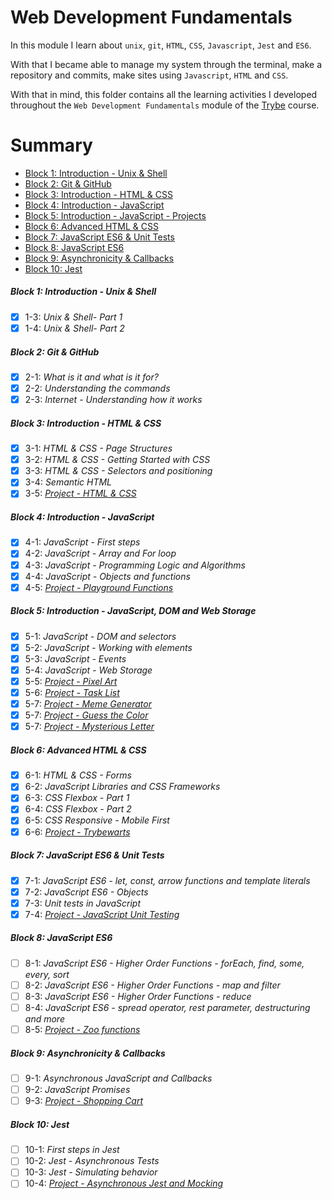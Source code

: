 # Web Development Fundamentals

In this module I learn about `unix`, `git`, `HTML`, `CSS`, `Javascript`, `Jest` and `ES6`.

With that I became able to manage my system through the terminal, make a repository and commits, make sites using `Javascript`, `HTML` and `CSS`.

With that in mind, this folder contains all the learning activities I developed throughout the `Web Development Fundamentals` module of the [Trybe](https://www.betrybe.com/) course.

# Summary
- [Block 1: Introduction - Unix & Shell](#block-1-introduction---unix--shell)
- [Block 2: Git & GitHub](#block-2-git--github)
- [Block 3: Introduction - HTML & CSS](#block-3-introduction---html--css)
- [Block 4: Introduction - JavaScript](#block-4-introduction---javascript)
- [Block 5: Introduction - JavaScript - Projects](#block-5-introduction---javascript---projects)
- [Block 6: Advanced HTML & CSS](#block-6-advanced-html--css)
- [Block 7: JavaScript ES6 & Unit Tests](#block-7-javascript-es6--unit-tests)
- [Block 8: JavaScript ES6](#block-8-javascript-es6)
- [Block 9: Asynchronicity & Callbacks](#block-9-asynchronicity--callbacks)
- [Block 10: Jest](#block-10-jest)

##### Block 1: Introduction - Unix & Shell

- [x] 1-3: _Unix & Shell- Part 1_
- [x] 1-4: _Unix & Shell- Part 2_

##### Block 2: Git & GitHub

- [x] 2-1: _What is it and what is it for?_
- [x] 2-2: _Understanding the commands_
- [x] 2-3: _Internet - Understanding how it works_

##### Block 3: Introduction - HTML & CSS

- [x] 3-1: _HTML & CSS - Page Structures_
- [x] 3-2: _HTML & CSS - Getting Started with CSS_
- [x] 3-3: _HTML & CSS - Selectors and positioning_
- [x] 3-4: _Semantic HTML_
- [x] 3-5: _[Project - HTML & CSS](https://github.com/tryber/sd-016-a-project-lessons-learned/tree/pedro-mendes-lessons-learned)_

##### Block 4: Introduction - JavaScript

- [x] 4-1: _JavaScript - First steps_
- [x] 4-2: _JavaScript - Array and For loop_
- [x] 4-3: _JavaScript - Programming Logic and Algorithms_
- [x] 4-4: _JavaScript - Objects and functions_
- [x] 4-5: _[Project - Playground Functions](https://github.com/tryber/sd-016-a-project-playground-functions/tree/pedro-mendes-playground-functions)_

##### Block 5: Introduction - JavaScript, DOM and Web Storage

- [x] 5-1: _JavaScript - DOM and selectors_
- [x] 5-2: _JavaScript - Working with elements_
- [x] 5-3: _JavaScript - Events_
- [x] 5-4: _JavaScript - Web Storage_
- [x] 5-5: _[Project - Pixel Art](https://github.com/tryber/sd-016-a-project-pixels-art/tree/pedro-mendes-pixels-art)_
- [x] 5-6: _[Project - Task List](https://github.com/tryber/sd-016-a-project-todo-list/tree/pedro-mendes-todo-list)_
- [x] 5-7: _[Project - Meme Generator](https://github.com/tryber/sd-016-a-project-meme-generator/tree/pedro-mendes-meme-generator)_
- [x] 5-7: _[Project - Guess the Color](https://github.com/tryber/sd-016-a-project-color-guess/tree/pedro-mendes-color-guess)_
- [x] 5-7: _[Project - Mysterious Letter](https://github.com/tryber/sd-016-a-project-mistery-letter/tree/pedro-mendes-mistery-letter)_

##### Block 6: Advanced HTML & CSS

- [x] 6-1: _HTML & CSS - Forms_
- [x] 6-2: _JavaScript Libraries and CSS Frameworks_
- [x] 6-3: _CSS Flexbox - Part 1_
- [x] 6-4: _CSS Flexbox - Part 2_
- [x] 6-5: _CSS Responsive - Mobile First_
- [x] 6-6: _[Project - Trybewarts](https://github.com/tryber/sd-016-a-project-trybewarts/tree/pedro-mendes-trybewarts)_

##### Block 7: JavaScript ES6 & Unit Tests

- [x] 7-1: _JavaScript ES6 - let, const, arrow functions and template literals_
- [x] 7-2: _JavaScript ES6 - Objects_
- [x] 7-3: _Unit tests in JavaScript_
- [x] 7-4: _[Project - JavaScript Unit Testing]()_

##### Block 8: JavaScript ES6

- [ ] 8-1: _JavaScript ES6 - Higher Order Functions - forEach, find, some, every, sort_
- [ ] 8-2: _JavaScript ES6 - Higher Order Functions - map and filter_
- [ ] 8-3: _JavaScript ES6 - Higher Order Functions - reduce_
- [ ] 8-4: _JavaScript ES6 - spread operator, rest parameter, destructuring and more_
- [ ] 8-5: _[Project - Zoo functions]()_

##### Block 9: Asynchronicity & Callbacks

- [ ] 9-1: _Asynchronous JavaScript and Callbacks_
- [ ] 9-2: _JavaScript Promises_
- [ ] 9-3: _[Project - Shopping Cart]()_

##### Block 10: Jest

- [ ] 10-1: _First steps in Jest_
- [ ] 10-2: _Jest - Asynchronous Tests_
- [ ] 10-3: _Jest - Simulating behavior_
- [ ] 10-4: _[Project - Asynchronous Jest and Mocking]()_